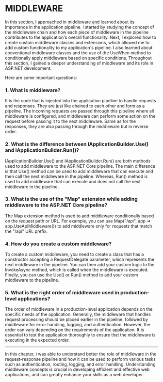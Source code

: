 # MIDDLEWARE

In this section, I approached in middleware and learned about its importance in the application pipeline. I started by studying the concept of the middleware chain and how each piece of middleware in the pipeline contributes to the application's overall functionality. Next, I explored how to create custom middleware classes and extensions, which allowed me to add custom functionality to my application's pipeline. I also learned about conventional middleware classes and the use of the UseWhen method to conditionally apply middleware based on specific conditions. Throughout this section, I gained a deeper understanding of middleware and its role in ASP.NET development.

Here are some important questions: 


### 1. What is middleware?
It is the code that is injected into the application pipeline to handle requests and responses. They are just like chained to each other and form as a pipeline. The incoming requests are passed through this pipeline where all middleware is configured, and middleware can perform some action on the request before passing it to the next middleware. Same as for the responses, they are also passing through the middleware but in reverse order.


### 2. What is the difference between IApplicationBuilder.Use() and IApplicationBuilder.Run()?
IApplicationBuilder.Use() and IApplicationBuilder.Run() are both methods used to add middleware to the ASP.NET Core pipeline. The main difference is that Use() method can be used to add middleware that can execute and then call the next middleware in the pipeline. Whereas, Run() method is used to add middleware that can execute and does not call the next middleware in the pipeline.


### 3. What is the use of the "Map" extension while adding middleware to the ASP.NET Core pipeline?
The Map extension method is used to add middleware conditionally based on the request path or URL. For example, you can use Map("/api", app => app.UseApiMiddleware()) to add middleware only for requests that match the "/api" URL prefix.


### 4. How do you create a custom middleware?
To create a custom middleware, you need to create a class that has a constructor accepting a RequestDelegate parameter, which represents the next middleware in the pipeline. You can then add your custom logic to the InvokeAsync method, which is called when the middleware is executed. Finally, you can use the Use() or Run() method to add your custom middleware to the pipeline.


### 5. What is the right order of middleware used in production-level applications?
The order of middleware in a production-level application depends on the specific needs of the application. Generally, the middleware that handles request processing should be placed earlier in the pipeline, followed by middleware for error handling, logging, and authentication. However, the order can vary depending on the requirements of the application. It is essential to test the application thoroughly to ensure that the middleware is executing in the expected order.

-----------------------------------------------------------------------------------------------------------------------------------------------------------------------
In this chapter, i was able to understand better the role of middleware in the request-response pipeline and how it can be used to perform various tasks such as authentication, routing, logging, and error handling. Understanding middleware concepts is crucial in developing efficient and effective web applications, and can greatly enhance your skills as a web developer.
